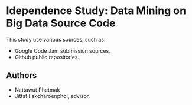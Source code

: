 Idependence Study: Data Mining on Big Data Source Code
======================================================

This study use various sources, such as:

- Google Code Jam submission sources.
- Github public repositories.


Authors
-------

- Nattawut Phetmak
- Jittat Fakcharoenphol, advisor.
